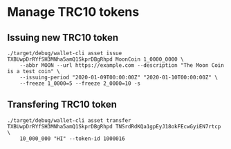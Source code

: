 # Manage TRC10 tokens

## Issuing new TRC10 token

```shell
./target/debug/wallet-cli asset issue TXBUwpDrRYfSH3MNha5amQ1SkprDBgRhpd MoonCoin 1_0000_0000 \
    --abbr MOON --url https://example.com --description "The Moon Coin is a test coin" \
    --issuing-period "2020-01-09T00:00:00Z" "2020-01-10T00:00:00Z" \
    --freeze 1_0000=5 --freeze 2_0000=10 -s
```

## Transfering TRC10 token

```shell
./target/debug/wallet-cli asset transfer TXBUwpDrRYfSH3MNha5amQ1SkprDBgRhpd TNSrdRdKQa1gpEyJ18okFEcwGyiEN7rtcp \
    10_000_000 "HI" --token-id 1000016
```
